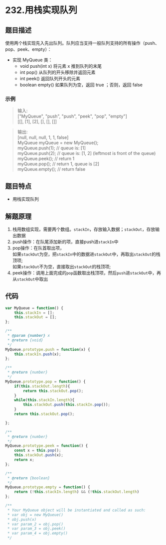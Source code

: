 # 232.用栈实现队列
## 题目描述
使用两个栈实现先入先出队列。队列应当支持一般队列支持的所有操作（push、pop、peek、empty）：

* 实现 MyQueue 类：
  * void push(int x) 将元素 x 推到队列的末尾
  * int pop() 从队列的开头移除并返回元素
  * int peek() 返回队列开头的元素
  * boolean empty() 如果队列为空，返回 true ；否则，返回 false

### 示例
>输入:<br>
["MyQueue", "push", "push", "peek", "pop", "empty"]<br>
      [[], [1], [2], [], [], []]

>输出:<br>
[null, null, null, 1, 1, false]<br>
MyQueue myQueue = new MyQueue();<br>
myQueue.push(1); // queue is: [1]<br>
myQueue.push(2); // queue is: [1, 2] (leftmost is front of the queue)<br>
myQueue.peek(); // return 1<br>
myQueue.pop(); // return 1, queue is [2]<br>
myQueue.empty(); // return false

## 题目特点
* 用栈实现队列

## 解题原理
1. 栈用数组实现，需要两个数组。`stackIn`，存放输入数据；`stackOut`，存放输出数据
2. push操作：在队尾添加新的项，直接push进`stackIn`中
3. pop操作：在队首取出项，<br>
如果`stackOut`为空，把`stackIn`中的数据进`stackOut`中，再取出`stackOut`的栈顶项;<br>
如果`stackOut`不为空，直接取出`stackOut`的栈顶项;
4. peek操作：调用上面完成的`pop`函数取出栈顶项，然后`push`进`stackOut`中，再从`stackOut`中取出

## 代码

```javascript
var MyQueue = function() {
    this.stackIn = [];
    this.stackOut = [];
};

/** 
 * @param {number} x
 * @return {void}
 */
MyQueue.prototype.push = function(x) {
    this.stackIn.push(x);
};

/**
 * @return {number}
 */
MyQueue.prototype.pop = function() {
    if(this.stackOut.length){
        return this.stackOut.pop();
    }
    while(this.stackIn.length){
        this.stackOut.push(this.stackIn.pop());
    }
    return this.stackOut.pop();

};

/**
 * @return {number}
 */
MyQueue.prototype.peek = function() {
    const x = this.pop();
    this.stackOut.push(x);
    return x;
};

/**
 * @return {boolean}
 */
MyQueue.prototype.empty = function() {
    return (!this.stackIn.length) && (!this.stackOut.length)
};

/**
 * Your MyQueue object will be instantiated and called as such:
 * var obj = new MyQueue()
 * obj.push(x)
 * var param_2 = obj.pop()
 * var param_3 = obj.peek()
 * var param_4 = obj.empty()
 */
```